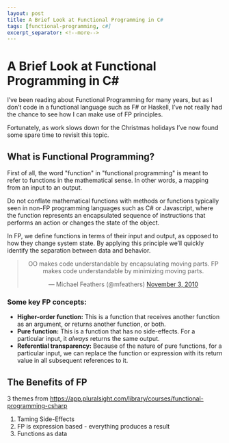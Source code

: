 ```yaml
---
layout: post
title: A Brief Look at Functional Programming in C#
tags: [functional-programming, c#]
excerpt_separator: <!--more-->
---
```


# A Brief Look at Functional Programming in C#

I’ve been reading about Functional Programming for many years, but as I don’t code in a functional language such as F# or Haskell, I’ve not really had the chance to see how I can make use of FP principles.

Fortunately, as work slows down for the Christmas holidays I’ve now found some spare time to revisit this topic.

<!--more-->

## What is Functional Programming?

First of all, the word "function" in "functional programming" is meant to refer to functions in the mathematical sense. In other words, a mapping from an input to an output.

Do not conflate mathematical functions with methods or functions typically seen in non-FP programming languages such as C# or Javascript, where the function represents an encapsulated sequence of instructions that performs an action or changes the state of the object.

In FP, we define functions in terms of their input and output, as opposed to how they change system state. By applying this principle we’ll quickly identify the separation between data and behavior.

<div align="center">
  <blockquote class="twitter-tweet" data-dnt="true" data-theme="light">
    <p lang="en" dir="ltr">
      OO makes code understandable by encapsulating moving parts. FP makes code understandable by minimizing moving parts.
    </p>
    &mdash; Michael Feathers (@mfeathers) <a href="https://twitter.com/mfeathers/status/29581296216?ref_src=twsrc%5Etfw">November 3, 2010</a>
  </blockquote>
  <script async src="https://platform.twitter.com/widgets.js" charset="utf-8"></script>
</div>

### Some key FP concepts:

- **Higher-order function:** This is a function that receives another function as an argument, or returns another function, or both.
- **Pure function:** This is a function that has no side-effects. For a particular input, it *always* returns the same output.
- **Referential transparency:** Because of the nature of pure functions, for a particular input, we can replace the function or expression with its return value in all subsequent references to it.

## The Benefits of FP

3 themes from https://app.pluralsight.com/library/courses/functional-programming-csharp

1. Taming Side-Effects
2. FP is expression based - everything produces a result
3. Functions as data

